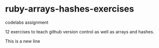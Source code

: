 # ruby-arrays-hashes-exercises
codelabs assignment

12 exercises to teach github version control as well as arrays and hashes. 

This is a new line